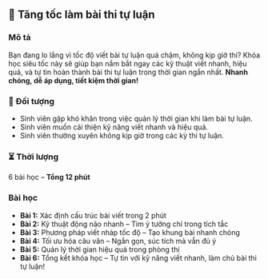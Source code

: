 ## 📌 Tăng tốc làm bài thi tự luận  

### Mô tả  
Bạn đang lo lắng vì tốc độ viết bài tự luận quá chậm, không kịp giờ thi? Khóa học siêu tốc này sẽ giúp bạn nắm bắt ngay các kỹ thuật viết nhanh, hiệu quả, và tự tin hoàn thành bài thi tự luận trong thời gian ngắn nhất. **Nhanh chóng, dễ áp dụng, tiết kiệm thời gian!**

### 🎯 Đối tượng  
- Sinh viên gặp khó khăn trong việc quản lý thời gian khi làm bài tự luận.  
- Sinh viên muốn cải thiện kỹ năng viết nhanh và hiệu quả.  
- Sinh viên thường xuyên không kịp giờ trong các kỳ thi tự luận.  

### ⏳ Thời lượng  
6 bài học – **Tổng 12 phút**  

### Bài học  
- **Bài 1:** Xác định cấu trúc bài viết trong 2 phút  
- **Bài 2:** Kỹ thuật động não nhanh – Tìm ý tưởng chỉ trong tích tắc  
- **Bài 3:** Phương pháp viết nháp tốc độ – Tạo khung bài nhanh chóng  
- **Bài 4:** Tối ưu hóa câu văn – Ngắn gọn, súc tích mà vẫn đủ ý  
- **Bài 5:** Quản lý thời gian hiệu quả trong phòng thi  
- **Bài 6:** Tổng kết khóa học – Tự tin với kỹ năng viết nhanh, làm chủ bài thi tự luận!